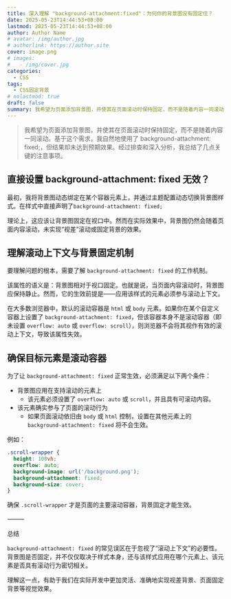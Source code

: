 ```yaml
---
title: 深入理解 "background-attachment:fixed"：为何你的背景图没有固定住？
date: 2025-05-23T14:44:53+08:00
lastmod: 2025-05-23T14:44:53+08:00
author: Author Name
# avatar: /img/author.jpg
# authorlink: https://author.site
cover: image.png
# images:
#   - /img/cover.jpg
categories:
  - CSS
tags:
  - CSS固定背景
# nolastmod: true
draft: false
summary: 我希望为页面添加背景图，并使其在页面滚动时保持固定，而不是随着内容一同滚动。基于这个需求，我自然地使用了background-attachment:fixed，但结果却未达到预期效果。经过排查和深入分析，我总结了几点关键的注意事项。
---
```





> 我希望为页面添加背景图，并使其在页面滚动时保持固定，而不是随着内容一同滚动。基于这个需求，我自然地使用了 background-attachment: fixed;，但结果却未达到预期效果。经过排查和深入分析，我总结了几点关键的注意事项。

## 直接设置 background-attachment: fixed 无效？

最初，我将背景图动态绑定在某个容器元素上，并通过主题配置动态切换背景图样式。在样式中直接声明了`background-attachment: fixed;`

理论上，这应该让背景图固定在视口中。然而在实际效果中，背景图仍然会随着页面内容滚动，未实现“视差”滚动或固定背景的效果。

## 理解滚动上下文与背景固定机制

要理解问题的根本，需要了解 `background-attachment: fixed` 的工作机制。

该属性的语义是：背景图相对于视口固定。也就是说，当页面内容滚动时，背景图应保持静止。然而，它的生效前提是——应用该样式的元素必须参与滚动上下文。

在大多数浏览器中，默认的滚动容器是 `html` 或 `body` 元素。如果你在某个自定义容器上设置了 `background-attachment: fixed`，但该容器本身不是滚动容器（即未设置 `overflow: auto` 或 `overflow: scroll`），则浏览器不会将其视作有效的滚动上下文，导致该属性失效。

## 确保目标元素是滚动容器

为了让 `background-attachment: fixed` 正常生效，必须满足以下两个条件：
- 背景图应用在支持滚动的元素上
  - 该元素必须设置了 `overflow: auto` 或 `scroll`，并且具有可滚动内容。
- 该元素确实参与了页面的滚动行为
  - 如果页面滚动依旧由 `body` 或 `html` 控制，设置在其他元素上的 `background-attachment: fixed` 将不会生效。

例如：
```css
.scroll-wrapper {
  height: 100vh;
  overflow: auto;
  background-image: url('/background.png');
  background-attachment: fixed;
  background-size: cover;
}
```
确保 `.scroll-wrapper` 才是页面的主要滚动容器，背景固定才能生效。

⸻

总结

`background-attachment: fixed` 的常见误区在于忽视了“滚动上下文”的必要性。背景图是否固定，并不仅仅取决于样式本身，还与该样式应用在哪个元素上、该元素是否具有滚动行为密切相关。

理解这一点，有助于我们在实际开发中更加灵活、准确地实现视差背景、页面固定背景等视觉效果。

